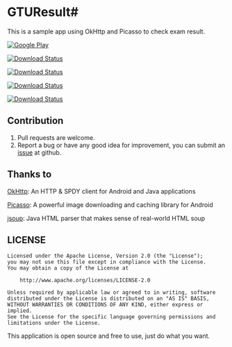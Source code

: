 # GTUResult#
This is a sample app using OkHttp and Picasso to check exam result.

[![Google Play](http://developer.android.com/images/brand/en_generic_rgb_wo_45.png)](https://play.google.com/store/apps/details?id=org.xdty.gturesult)

[![Download Status](https://img.shields.io/github/downloads/xdtianyu/GTUResult/latest/GTUResult-v1.2.0.apk.svg)](https://github.com/xdtianyu/GTUResult/releases/download/v1.2.0/GTUResult-v1.2.0.apk)

[![Download Status](https://img.shields.io/github/downloads/xdtianyu/GTUResult/v1.1.1/total.svg)](https://github.com/xdtianyu/GTUResult/releases/download/v1.1.1/GTUResult-v1.1.1.apk)

[![Download Status](https://img.shields.io/github/downloads/xdtianyu/GTUResult/v1.1.0/total.svg)](https://github.com/xdtianyu/GTUResult/releases/download/v1.1.0/MyExamResult-v1.1.0.apk)

[![Download Status](https://img.shields.io/github/downloads/xdtianyu/GTUResult/v1.0.0/total.svg)](https://github.com/xdtianyu/GTUResult/releases/download/v1.0.0/MyExamResult-v1.0.0.apk)


Contribution
-------

1. Pull requests are welcome.
2. Report a bug or have any good idea for improvement, you can submit an [issue](https://github.com/xdtianyu/GTUResult/issues) at github.

Thanks to
-------

[OkHttp](https://github.com/square/okhttp): An HTTP & SPDY client for Android and Java applications

[Picasso](https://github.com/square/picasso): A powerful image downloading and caching library for Android

[jsoup](https://github.com/jhy/jsoup/): Java HTML parser that makes sense of real-world HTML soup


LICENSE
-------

```
Licensed under the Apache License, Version 2.0 (the "License");
you may not use this file except in compliance with the License.
You may obtain a copy of the License at

    http://www.apache.org/licenses/LICENSE-2.0

Unless required by applicable law or agreed to in writing, software
distributed under the License is distributed on an "AS IS" BASIS,
WITHOUT WARRANTIES OR CONDITIONS OF ANY KIND, either express or implied.
See the License for the specific language governing permissions and
limitations under the License.
```

This application is open source and free to use, just do what you want.
